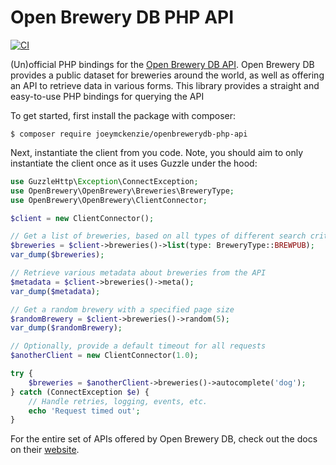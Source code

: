 # Open Brewery DB PHP API

[![CI](https://github.com/JoeyMckenzie/openbrewerydb-php-api/actions/workflows/ci.yml/badge.svg)](https://github.com/JoeyMckenzie/openbrewerydb-php-api/actions/workflows/ci.yml)

(Un)official PHP bindings for the [Open Brewery DB API](https://openbrewerydb.org/). Open Brewery DB provides a public
dataset for breweries around the world, as well as offering an API to retrieve data in various forms. This library
provides a straight and easy-to-use PHP bindings for querying the API

To get started, first install the package with composer:

```shell
$ composer require joeymckenzie/openbrewerydb-php-api
```

Next, instantiate the client from you code. Note, you should aim to only instantiate the client once as it uses Guzzle
under the hood:

```php
use GuzzleHttp\Exception\ConnectException;
use OpenBrewery\OpenBrewery\Breweries\BreweryType;
use OpenBrewery\OpenBrewery\ClientConnector;

$client = new ClientConnector();

// Get a list of breweries, based on all types of different search criteria
$breweries = $client->breweries()->list(type: BreweryType::BREWPUB);
var_dump($breweries);

// Retrieve various metadata about breweries from the API
$metadata = $client->breweries()->meta();
var_dump($metadata);

// Get a random brewery with a specified page size
$randomBrewery = $client->breweries()->random(5);
var_dump($randomBrewery);

// Optionally, provide a default timeout for all requests
$anotherClient = new ClientConnector(1.0);

try {
    $breweries = $anotherClient->breweries()->autocomplete('dog');
} catch (ConnectException $e) {
    // Handle retries, logging, events, etc.
    echo 'Request timed out';
}
```

For the entire set of APIs offered by Open Brewery DB, check out the docs on
their [website](https://openbrewerydb.org/documentation).